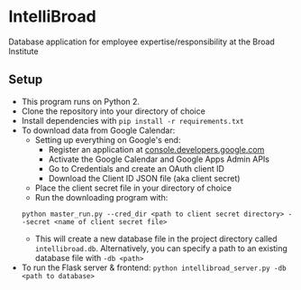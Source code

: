 # IntelliBroad
Database application for employee expertise/responsibility at the Broad Institute

## Setup
- This program runs on Python 2.
- Clone the repository into your directory of choice
- Install dependencies with `pip install -r requirements.txt`
- To download data from Google Calendar:
  - Setting up everything on Google's end:
    - Register an application at [console.developers.google.com](console.developers.google.com)
    - Activate the Google Calendar and Google Apps Admin APIs
    - Go to Credentials and create an OAuth client ID
    - Download the Client ID JSON file (aka client secret)
  - Place the client secret file in your directory of choice
  - Run the downloading program with: 
  ```
  python master_run.py --cred_dir <path to client secret directory> --secret <name of client secret file>
  ```
  - This will create a new database file in the project directory called `intellibroad.db`. Alternatively, you can specify a path to an existing database file with `-db <path>`
- To run the Flask server & frontend:
  `python intellibroad_server.py -db <path to database>`
